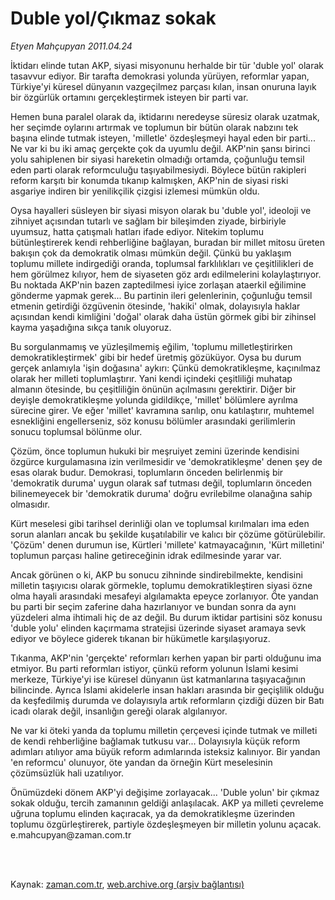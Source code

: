 # Duble yol/Çıkmaz sokak

*Etyen Mahçupyan 2011.04.24*

<td class="columnist-detail">
<p>İktidarı elinde tutan AKP, siyasi misyonunu herhalde bir tür 'duble yol' olarak tasavvur ediyor. Bir tarafta demokrasi yolunda yürüyen, reformlar yapan, Türkiye'yi küresel dünyanın vazgeçilmez parçası kılan, insan onuruna layık bir özgürlük ortamını gerçekleştirmek isteyen bir parti var.</p>
<p>
<div id="haberMetinDiv">
<p>Hemen buna paralel olarak da, iktidarını neredeyse süresiz olarak uzatmak, her seçimde oylarını artırmak ve toplumun bir bütün olarak nabzını tek başına elinde tutmak isteyen, 'milletle' özdeşleşmeyi hayal eden bir parti... Ne var ki bu iki amaç gerçekte çok da uyumlu değil. AKP'nin şansı birinci yolu sahiplenen bir siyasi hareketin olmadığı ortamda, çoğunluğu temsil eden parti olarak reformculuğu taşıyabilmesiydi. Böylece bütün rakipleri reform karşıtı bir konumda tıkanıp kalmışken, AKP'nin de siyasi riski asgariye indiren bir yenilikçilik çizgisi izlemesi mümkün oldu.
<p>Oysa hayalleri süsleyen bir siyasi misyon olarak bu 'duble yol', ideoloji ve zihniyet açısından tutarlı ve sağlam bir bileşimden ziyade, birbiriyle uyumsuz, hatta çatışmalı hatları ifade ediyor. Nitekim toplumu bütünleştirerek kendi rehberliğine bağlayan, buradan bir millet mitosu üreten bakışın çok da demokratik olması mümkün değil. Çünkü bu yaklaşım toplumu millete indirgediği oranda, toplumsal farklılıkları ve çeşitlilikleri de hem görülmez kılıyor, hem de siyaseten göz ardı edilmelerini kolaylaştırıyor. Bu noktada AKP'nin bazen zaptedilmesi iyice zorlaşan ataerkil eğilimine gönderme yapmak gerek... Bu partinin ileri gelenlerinin, çoğunluğu temsil etmenin getirdiği özgüvenin ötesinde, 'hakiki' olmak, dolayısıyla haklar açısından kendi kimliğini 'doğal' olarak daha üstün görmek gibi bir zihinsel kayma yaşadığına sıkça tanık oluyoruz.
<p>Bu sorgulanmamış ve yüzleşilmemiş eğilim, 'toplumu milletleştirirken demokratikleştirmek' gibi bir hedef üretmiş gözüküyor. Oysa bu durum gerçek anlamıyla 'işin doğasına' aykırı: Çünkü demokratikleşme, kaçınılmaz olarak her milleti toplumlaştırır. Yani kendi içindeki çeşitliliği muhatap almanın ötesinde, bu çeşitliliğin önünün açılmasını gerektirir. Diğer bir deyişle demokratikleşme yolunda gidildikçe, 'millet' bölümlere ayrılma sürecine girer. Ve eğer 'millet' kavramına sarılıp, onu katılaştırır, muhtemel esnekliğini engellerseniz, söz konusu bölümler arasındaki gerilimlerin sonucu toplumsal bölünme olur.
<p>Çözüm, önce toplumun hukuki bir meşruiyet zemini üzerinde kendisini özgürce kurgulamasına izin verilmesidir ve 'demokratikleşme' denen şey de esas olarak budur. Demokrasi, toplumların önceden belirlenmiş bir 'demokratik duruma' uygun olarak saf tutması değil, toplumların önceden bilinemeyecek bir 'demokratik duruma' doğru evrilebilme olanağına sahip olmasıdır.
<p>Kürt meselesi gibi tarihsel derinliği olan ve toplumsal kırılmaları ima eden sorun alanları ancak bu şekilde kuşatılabilir ve kalıcı bir çözüme götürülebilir. 'Çözüm' denen durumun ise, Kürtleri 'millete' katmayacağının, 'Kürt milletini' toplumun parçası haline getireceğinin idrak edilmesinde yarar var. 
<p>Ancak görünen o ki, AKP bu sonucu zihninde sindirebilmekte, kendisini milletin taşıyıcısı olarak görmekle, toplumu demokratikleştiren siyasi özne olma hayali arasındaki mesafeyi algılamakta epeyce zorlanıyor. Öte yandan bu parti bir seçim zaferine daha hazırlanıyor ve bundan sonra da aynı yüzdeleri alma ihtimali hiç de az değil. Bu durum iktidar partisini söz konusu 'duble yolu' elinden kaçırmama stratejisi üzerinde siyaset aramaya sevk ediyor ve böylece giderek tıkanan bir hükümetle karşılaşıyoruz.
<p>Tıkanma, AKP'nin 'gerçekte' reformları kerhen yapan bir parti olduğunu ima etmiyor. Bu parti reformları istiyor, çünkü reform yolunun İslami kesimi merkeze, Türkiye'yi ise küresel dünyanın üst katmanlarına taşıyacağının bilincinde. Ayrıca İslami akidelerle insan hakları arasında bir geçişlilik olduğu da keşfedilmiş durumda ve dolayısıyla artık reformların çizdiği düzen bir Batı icadı olarak değil, insanlığın gereği olarak algılanıyor.
<p>Ne var ki öteki yanda da toplumu milletin çerçevesi içinde tutmak ve milleti de kendi rehberliğine bağlamak tutkusu var... Dolayısıyla küçük reform adımları atılıyor ama büyük reform adımlarında isteksiz kalınıyor. Bir yandan 'en reformcu' olunuyor, öte yandan da örneğin Kürt meselesinin çözümsüzlük hali uzatılıyor. 
<p>Önümüzdeki dönem AKP'yi değişime zorlayacak... 'Duble yolun' bir çıkmaz sokak olduğu, tercih zamanının geldiği anlaşılacak. AKP ya milleti çevreleme uğruna toplumu elinden kaçıracak, ya da demokratikleşme üzerinden toplumu özgürleştirerek, partiyle özdeşleşmeyen bir milletin yolunu açacak. e.mahcupyan@zaman.com.tr</p></p></p></p></p></p></p></p></p></div>
</p>


<p><br>
		 </br></p></td>

Kaynak: [zaman.com.tr](http://zaman.com.tr/yazar.do?yazino=1125477), [web.archive.org (arşiv bağlantısı)](http://web.archive.org/web/20110501054909/http://www.zaman.com.tr:80/yazar.do?yazino=1125477)
